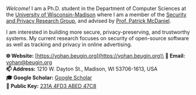 _Welcome!_ I am a Ph.D. student in the Department of Computer Sciences at the
[University of Wisconsin-Madison](https://www.cs.wisc.edu/) where I am a member
of the [Security and Privacy Research Group](https://madsp.cs.wisc.edu/), and
advised by [Prof. Patrick McDaniel](http://patrickmcdaniel.org).

I am interested in building more secure, privacy-preserving, and trustworthy
systems. My current research focuses on security of open-source software as 
well as tracking and privacy in online advertising.

**🌐 Website:** [https://yohan.beugin.org](https://yohan.beugin.org)\
**📧 Email:** [yohan@beugin.org](mailto:yohan@beugin.org)\
**📫 Address:** 1210 W. Dayton St., Madison, WI 53706-1613, USA\
**🎓 Google Scholar:** [Google Scholar](https://scholar.google.co.uk/citations?user=VkUDttAAAAAJ)\
**🔑 Public Key:** [231A 4FD3 ABED 47C8](https://keys.openpgp.org/vks/v1/by-fingerprint/6623E4C8CC4AF78966DF168C231A4FD3ABED47C8)

